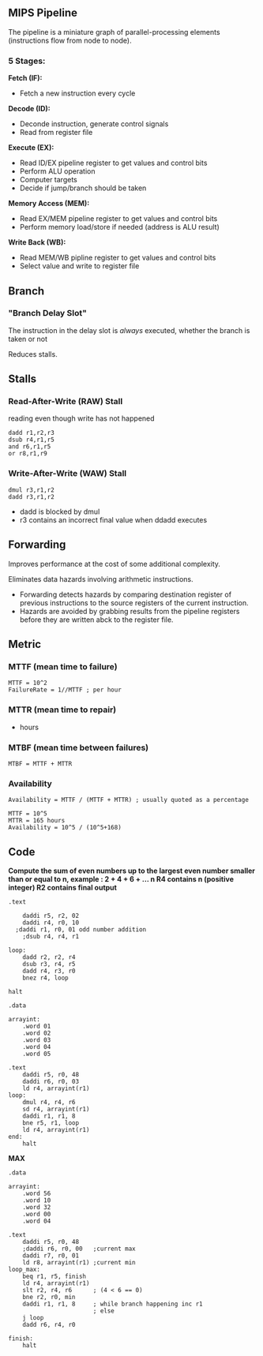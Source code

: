 ## MIPS Pipeline

The pipeline is a miniature graph of parallel-processing elements (instructions flow from node to node).

### 5 Stages:
<b>Fetch (IF):</b> 
- Fetch a new instruction every cycle

<b>Decode (ID):</b>
- Deconde instruction, generate control signals
- Read from register file

<b>Execute (EX):</b>
- Read ID/EX pipeline register to get values and control bits
- Perform ALU operation
- Computer targets
- Decide if jump/branch should be taken

<b>Memory Access (MEM):</b>
- Read EX/MEM pipeline register to get values and control bits
- Perform memory load/store if needed (address is ALU result)

<b>Write Back (WB):</b>
- Read MEM/WB pipline register to get values and control bits
- Select value and write to register file

## Branch

### "Branch Delay Slot"
The instruction in the delay slot is _always_ executed, whether the branch is taken or not

Reduces stalls.

## Stalls

### Read-After-Write (RAW) Stall
reading even though write has not happened

```
dadd r1,r2,r3
dsub r4,r1,r5
and r6,r1,r5
or r8,r1,r9
```

### Write-After-Write (WAW) Stall

```
dmul r3,r1,r2
dadd r3,r1,r2
```
- dadd is blocked by dmul
- r3 contains an incorrect final value when ddadd executes

## Forwarding

Improves performance at the cost of some additional complexity.

Eliminates data hazards involving arithmetic instructions.
- Forwarding detects hazards by comparing destination register of previous instructions to the source registers of the current instruction.
- Hazards are avoided by grabbing results from the pipeline registers before they are written abck to the register file.

## Metric

### MTTF  (mean time to failure)
```
MTTF = 10^2
FailureRate = 1//MTTF ; per hour
```
### MTTR (mean time to repair)

- hours

### MTBF (mean time between failures)
```
MTBF = MTTF + MTTR
```
### Availability
```
Availability = MTTF / (MTTF + MTTR) ; usually quoted as a percentage

MTTF = 10^5
MTTR = 165 hours
Availability = 10^5 / (10^5+168)
```
## Code

<b>Compute the sum of even numbers up to the largest even number smaller than or equal to n,
example : 2 + 4 + 6 + ... n
R4 contains n (positive integer)
R2 contains final output</b>
```
.text

	daddi r5, r2, 02
	daddi r4, r0, 10
  ;daddi r1, r0, 01 odd number addition
	;dsub r4, r4, r1

loop:
	dadd r2, r2, r4
	dsub r3, r4, r5
	dadd r4, r3, r0
	bnez r4, loop

halt
```

```
.data

arrayint:
	.word 01
	.word 02
	.word 03
	.word 04
	.word 05

.text
	daddi r5, r0, 48
	daddi r6, r0, 03
	ld r4, arrayint(r1) 
loop:
	dmul r4, r4, r6
	sd r4, arrayint(r1)
	daddi r1, r1, 8
	bne r5, r1, loop
	ld r4, arrayint(r1)
end:
	halt 
```
<b>MAX</b>

```
.data

arrayint:
	.word 56
	.word 10
	.word 32
	.word 00
	.word 04

.text
	daddi r5, r0, 48
	;daddi r6, r0, 00	;current max
	daddi r7, r0, 01
	ld r8, arrayint(r1)	;current min
loop_max:
	beq r1, r5, finish
	ld r4, arrayint(r1)
	slt r2, r4, r6		; (4 < 6 == 0)
	bne r2, r0, min
	daddi r1, r1, 8		; while branch happening inc r1
						; else
	j loop
	dadd r6, r4, r0

finish:
	halt 
```
